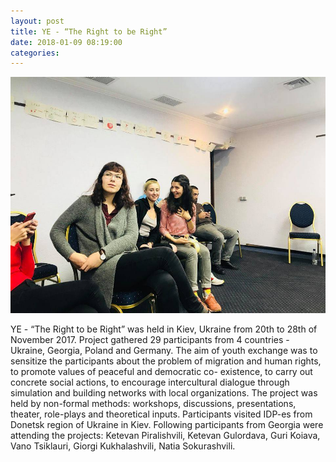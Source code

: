 ```yaml
---
layout: post
title: YE - “The Right to be Right”
date: 2018-01-09 08:19:00
categories:
---
```



![](/uploads/versions/26230509-1529041550485053-7372078925288436861-n---x----960-720x---.jpg)

YE - “The Right to be Right” was held in Kiev, Ukraine from 20th to 28th of November 2017. Project gathered 29 participants from 4 countries - Ukraine, Georgia, Poland and Germany. The aim of youth exchange was to sensitize the participants about the problem of migration and human rights, to promote values of peaceful and democratic co- existence, to carry out concrete social actions, to encourage intercultural dialogue through simulation and building networks with local organizations. The project was held by non-formal methods: workshops, discussions, presentations, theater, role-plays and theoretical inputs. Participants visited IDP-es from Donetsk region of Ukraine in Kiev. Following participants from Georgia were attending the projects: Ketevan Piralishvili, Ketevan Gulordava, Guri Koiava, Vano Tsiklauri, Giorgi Kukhalashvili, Natia Sokurashvili.